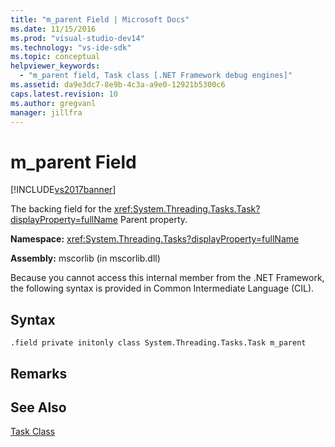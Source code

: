 ```yaml
---
title: "m_parent Field | Microsoft Docs"
ms.date: 11/15/2016
ms.prod: "visual-studio-dev14"
ms.technology: "vs-ide-sdk"
ms.topic: conceptual
helpviewer_keywords: 
  - "m_parent field, Task class [.NET Framework debug engines]"
ms.assetid: da9e3dc7-8e9b-4c3a-a9e0-12921b5300c6
caps.latest.revision: 10
ms.author: gregvanl
manager: jillfra
---
```

# m_parent Field
[!INCLUDE[vs2017banner](../../includes/vs2017banner.md)]

The backing field for the <xref:System.Threading.Tasks.Task?displayProperty=fullName> Parent property.  
  
 **Namespace:** <xref:System.Threading.Tasks?displayProperty=fullName>  
  
 **Assembly:** mscorlib (in mscorlib.dll)  
  
 Because you cannot access this internal member from the .NET Framework, the following syntax is provided in Common Intermediate Language (CIL).  
  
## Syntax  
  
```  
.field private initonly class System.Threading.Tasks.Task m_parent  
```  
  
## Remarks  
  
## See Also  
 [Task Class](../../extensibility/debugger/task-class-internal-members.md)
